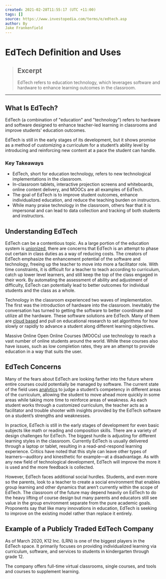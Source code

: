 ```yaml
---
created: 2021-02-28T11:55:17 (UTC +11:00)
tags: []
source: https://www.investopedia.com/terms/e/edtech.asp
author: By
Jake Frankenfield
---
```


# EdTech Definition and Uses

> ## Excerpt
> EdTech refers to education technology, which leverages software and hardware to enhance learning outcomes in the classroom.

---
## What Is EdTech?

EdTech (a combination of "education" and "technology") refers to hardware and software designed to enhance teacher-led learning in classrooms and improve students' education outcomes. 

EdTech is still in the early stages of its development, but it shows promise as a method of customizing a curriculum for a student’s ability level by introducing and reinforcing new content at a pace the student can handle.

### Key Takeaways

-   EdTech, short for education technology, refers to new technological implementations in the classroom.
-   In-classroom tablets, interactive projection screens and whiteboards, online content delivery, and MOOCs are all examples of EdTech.
-   The goal of EdTech is to improve student outcomes, enhance individualized education, and reduce the teaching burden on instructors.
-   While many praise technology in the classroom, others fear that it is impersonal and can lead to data collection and tracking of both students and instructors.

## Understanding EdTech

EdTech can be a contentious topic. As a large portion of the education system is [unionized](https://www.investopedia.com/terms/l/labor-union.asp), there are concerns that EdTech is an attempt to phase out certain in class duties as a way of reducing costs. The creators of EdTech emphasize the enhancement potential of the software and technology, freeing up the teacher to move into more a facilitator role. With time constraints, it is difficult for a teacher to teach according to curriculum, catch up lower level learners, and still keep the top of the class engaged in their work. By automating the assessment of ability and adjustment of difficulty, EdTech can potentially lead to better outcomes for individual students and the class as a whole.

Technology in the classroom experienced two waves of implementation. The first was the introduction of hardware into the classroom. Inevitably the conversation has turned to getting the software to better coordinate and utilize all the hardware. These software solutions are EdTech. Many of them are [cloud based](https://www.investopedia.com/terms/c/cloud-computing.asp) and pull on educational research to set algorithms for how slowly or rapidly to advance a student along different learning objectives.

Massive Online Open Online Courses (MOOCs) use technology to reach a vast number of online students around the world. While these courses also have issues, such as low completion rates, they are an attempt to provide education in a way that suits the user.

## EdTech Concerns

Many of the fears about EdTech are looking farther into the future where entire courses could potentially be managed by software. The current state of the field uses [analytics](https://www.investopedia.com/terms/d/data-analytics.asp) to judge a student’s competency in different areas of the curriculum, allowing the student to move ahead more quickly in some areas while taking more time to reinforce areas of weakness. As each student works through a customized curriculum, the teacher acts as a facilitator and trouble shooter with insights provided by the EdTech software on a student’s strengths and weaknesses.

In practice, EdTech is still in the early stages of development for even basic subjects like math or reading and composition skills. There are a variety of design challenges for EdTech. The biggest hurdle is adjusting for different learning styles in the classroom. Currently EdTech is usually delivered through a laptop or tablet, resulting in a read-and-respond learning experience. Critics have noted that this style can leave other types of learners—auditory and kinesthetic for example—at a disadvantage. As with any new field of technological development, EdTech will improve the more it is used and the more feedback is collected.

However, EdTech faces additional social hurdles. Students, and even more so the parents, look to a teacher to create a social environment that enables group learning and other dynamics that aren’t currently within the scope of EdTech. The classroom of the future may depend heavily on EdTech to do the heavy lifting of course design but many parents and educators still see value in the group environment separate from the pure academic goals. Proponents say that like many innovations in education, EdTech is seeking to improve on the existing model rather than replace it entirely.

## Example of a Publicly Traded EdTech Company

As of March 2020, K12 Inc. (LRN) is one of the biggest players in the EdTech space. It primarily focuses on providing individualized learning via curriculum, software, and services to students in kindergarten through grade 12.

The company offers full-time virtual classrooms, single courses, and tools and courses to supplement learning.
